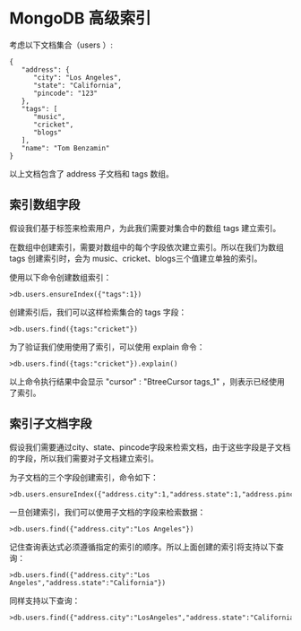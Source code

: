 
# MongoDB 高级索引

考虑以下文档集合（users ）:

```
{
   "address": {
      "city": "Los Angeles",
      "state": "California",
      "pincode": "123"
   },
   "tags": [
      "music",
      "cricket",
      "blogs"
   ],
   "name": "Tom Benzamin"
}

```

以上文档包含了 address 子文档和 tags 数组。

## 索引数组字段

假设我们基于标签来检索用户，为此我们需要对集合中的数组 tags 建立索引。

在数组中创建索引，需要对数组中的每个字段依次建立索引。所以在我们为数组 tags 创建索引时，会为 music、cricket、blogs三个值建立单独的索引。

使用以下命令创建数组索引：

```
>db.users.ensureIndex({"tags":1})

```

创建索引后，我们可以这样检索集合的 tags 字段：

```
>db.users.find({tags:"cricket"})

```

为了验证我们使用使用了索引，可以使用 explain 命令：

```
>db.users.find({tags:"cricket"}).explain()

```

以上命令执行结果中会显示 "cursor" : "BtreeCursor tags_1" ，则表示已经使用了索引。

## 索引子文档字段

假设我们需要通过city、state、pincode字段来检索文档，由于这些字段是子文档的字段，所以我们需要对子文档建立索引。

为子文档的三个字段创建索引，命令如下：

```
>db.users.ensureIndex({"address.city":1,"address.state":1,"address.pincode":1})

```

一旦创建索引，我们可以使用子文档的字段来检索数据：

```
>db.users.find({"address.city":"Los Angeles"})   

```

记住查询表达式必须遵循指定的索引的顺序。所以上面创建的索引将支持以下查询：

```
>db.users.find({"address.city":"Los Angeles","address.state":"California"}) 

```

同样支持以下查询：

```
>db.users.find({"address.city":"LosAngeles","address.state":"California","address.pincode":"123"})

```

